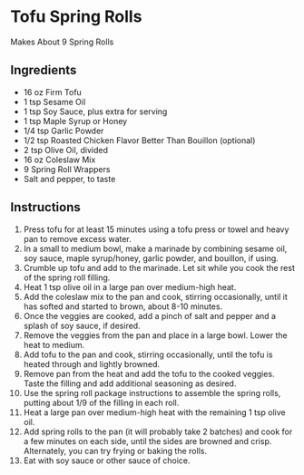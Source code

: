 # Tofu Spring Rolls #

Makes About 9 Spring Rolls

## Ingredients ##

- 16 oz Firm Tofu
- 1 tsp Sesame Oil
- 1 tsp Soy Sauce, plus extra for serving
- 1 tsp Maple Syrup or Honey
- 1/4 tsp Garlic Powder
- 1/2 tsp Roasted Chicken Flavor Better Than Bouillon (optional)
- 2 tsp Olive Oil, divided
- 16 oz Coleslaw Mix
- 9 Spring Roll Wrappers
- Salt and pepper, to taste

## Instructions ##

1. Press tofu for at least 15 minutes using a tofu press or towel and heavy pan to remove excess water.
2. In a small to medium bowl, make a marinade by combining sesame oil, soy sauce, maple syrup/honey, garlic powder, and bouillon, if using.
3. Crumble up tofu and add to the marinade. Let sit while you cook the rest of the spring roll filling.
4. Heat 1 tsp olive oil in a large pan over medium-high heat.
5. Add the coleslaw mix to the pan and cook, stirring occasionally, until it has softed and started to brown, about 8-10 minutes.
6. Once the veggies are cooked, add a pinch of salt and pepper and a splash of soy sauce, if desired.
7. Remove the veggies from the pan and place in a large  bowl. Lower the heat to medium.
8. Add tofu to the pan and cook, stirring occasionally, until the tofu is heated through and lightly browned. 
9. Remove pan from the heat and add the tofu to the cooked veggies.  Taste the filling and add additional seasoning as desired.
10. Use the spring roll package instructions to assemble the spring rolls, putting about 1/9 of the filling in each roll.
11. Heat a large pan over medium-high heat with the remaining 1 tsp olive oil.
12. Add spring rolls to the pan (it will probably take 2 batches) and cook for a few minutes on each side, until the sides are browned and crisp.  Alternately, you can try frying or baking the rolls.
13. Eat with soy sauce or other sauce of choice.
